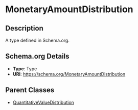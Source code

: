 # MonetaryAmountDistribution

## Description
A type defined in Schema.org.

## Schema.org Details
- **Type**: Type
- **URI**: https://schema.org/MonetaryAmountDistribution

## Parent Classes
- [QuantitativeValueDistribution](../QuantitativeValueDistribution.md)

